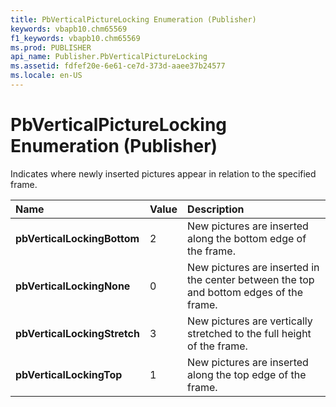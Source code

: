```yaml
---
title: PbVerticalPictureLocking Enumeration (Publisher)
keywords: vbapb10.chm65569
f1_keywords: vbapb10.chm65569
ms.prod: PUBLISHER
api_name: Publisher.PbVerticalPictureLocking
ms.assetid: fdfef20e-6e61-ce7d-373d-aaee37b24577
ms.locale: en-US
---
```



# PbVerticalPictureLocking Enumeration (Publisher)

Indicates where newly inserted pictures appear in relation to the specified frame.



|**Name**|**Value**|**Description**|
|:-----|:-----|:-----|
| **pbVerticalLockingBottom**|2|New pictures are inserted along the bottom edge of the frame.|
| **pbVerticalLockingNone**|0|New pictures are inserted in the center between the top and bottom edges of the frame.|
| **pbVerticalLockingStretch**|3|New pictures are vertically stretched to the full height of the frame.|
| **pbVerticalLockingTop**|1|New pictures are inserted along the top edge of the frame.|

